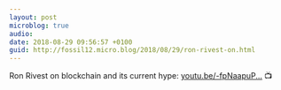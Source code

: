 ```yaml
---
layout: post
microblog: true
audio: 
date: 2018-08-29 09:56:57 +0100
guid: http://fossil12.micro.blog/2018/08/29/ron-rivest-on.html
---
```

Ron Rivest on blockchain and its current hype: [youtu.be/-fpNaapuP...](https://youtu.be/-fpNaapuPGY?t=11m57s) 📺
